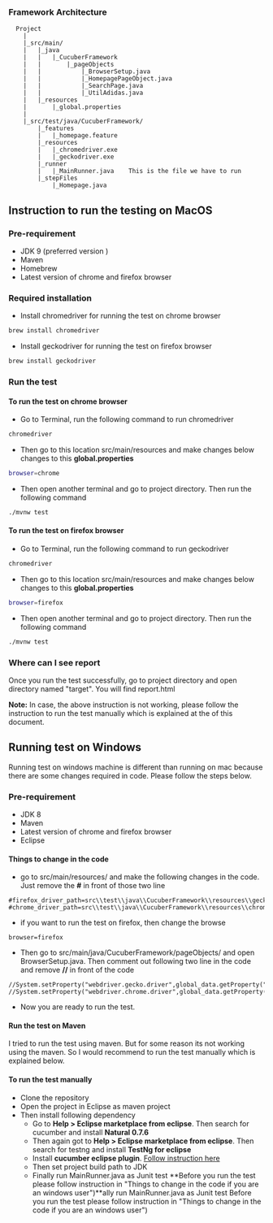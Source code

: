 ### Framework Architecture
		
	  Project
		|
		|_src/main/
		|	|_java
		|	|	|_CucuberFramework
		|	|		|_pageObjects
    	|	|			|_BrowserSetup.java
    	|	|			|_HomepagePageObject.java
    	|	|			|_SearchPage.java
    	|	|			|_UtilAdidas.java
		|	|_resources
		|		|_global.properties
		|		
		|_src/test/java/CucuberFramework/
			|_features
    		| 	|_homepage.feature
			|_resources
    		| 	|_chromedriver.exe
    		|	|_geckodriver.exe
			|_runner
   		 	|	|_MainRunner.java    This is the file we have to run
			|_stepFiles
    			|_Homepage.java



## Instruction to run the testing on MacOS

### Pre-requirement

* JDK 9 (preferred version )
* Maven
* Homebrew
* Latest version of chrome and firefox browser

### Required installation

* Install chromedriver for running the test on chrome browser
```sh
brew install chromedriver
```
* Install geckodriver for running the test on firefox browser
```sh
brew install geckodriver
```

### Run the test

#### To run the test on chrome browser

* Go to Terminal, run the following command to run chromedriver
```sh
chromedriver
```
* Then go to this location src/main/resources and make changes below changes to this **global.properties**
```sh
browser=chrome
```
* Then open another terminal and go to project directory. Then run the following command
```sh
./mvnw test
```

#### To run the test on firefox browser

* Go to Terminal, run the following command to run geckodriver
```sh
chromedriver
```
* Then go to this location src/main/resources and make changes below changes to this **global.properties**
```sh
browser=firefox
```
* Then open another terminal and go to project directory. Then run the following command
```sh
./mvnw test
```

### Where can I see report

Once you run the test successfully, go to project directory and open directory named "target". You will find report.html

**Note:** In case, the above instruction is not working, please follow the instruction to run the test manually which is explained at the of this document.



## Running test on Windows
Running test on windows machine is different than running on mac because there are some changes required in code. Please follow the steps below.

### Pre-requirement

* JDK 8
* Maven
* Latest version of chrome and firefox browser
* Eclipse

#### Things to change in the code
* go to src/main/resources/ and make the following changes in the code. Just remove the **#** in front of those two line
```
#firefox_driver_path=src\\test\\java\\CucuberFramework\\resources\\geckodriver.exe
#chrome_driver_path=src\\test\\java\\CucuberFramework\\resources\\chromedriver.exe
```
* if you want to run the test on firefox, then change the browse
```
browser=firefox
```
* Then go to src/main/java/CucuberFramework/pageObjects/ and open BrowserSetup.java. Then comment out following two line in the code and remove **//** in front of the code
```
//System.setProperty("webdriver.gecko.driver",global_data.getProperty("firefox_driver_path"));
//System.setProperty("webdriver.chrome.driver",global_data.getProperty("chrome_driver_path"));
```
* Now you are ready to run the test.

#### Run the test on Maven
I tried to run the test using maven. But for some reason its not working using the maven. So I would recommend to run the test manually which is explained below.

#### To run the test manually
* Clone the repository
* Open the project in Eclipse as maven project
* Then install following dependency
	- Go to **Help > Eclipse marketplace from eclipse**. Then search for cucumber and install **Natural 0.7.6**
	- Then again got to **Help > Eclipse marketplace from eclipse**. Then search for testng and install **TestNg for eclipse**
	- Install **cucumber eclipse plugin**. [Follow instruction here](http://toolsqa.com/cucumber/install-cucumber-eclipse-plugin/)
	- Then set project build path to JDK
	- Finally run MainRunner.java as Junit test **Before you run the test please follow instruction in "Things to change in the code if you are an windows user")**ally run MainRunner.java as Junit test Before you run the test please follow instruction in "Things to change in the code if you are an windows user")
